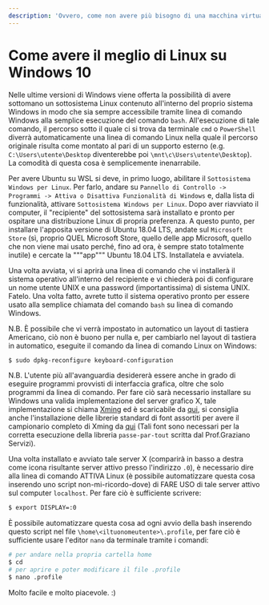```yaml
---
description: 'Ovvero, come non avere più bisogno di una macchina virtuale'
---
```


# Come avere il meglio di Linux su Windows 10

Nelle ultime versioni di Windows viene offerta la possibilità di avere sottomano un sottosistema Linux contenuto all'interno del proprio sistema Windows in modo che sia sempre accessibile tramite linea di comando Windows alla semplice esecuzione del comando `bash`. All'esecuzione di tale comando, il percorso sotto il quale ci si trova da terminale `cmd` o `PowerShell` diverrà automaticamente una linea di comando Linux nella quale il percorso originale risulta come montato al pari di un supporto esterno \(e.g. `C:\Users\utente\Desktop` diventerebbe poi `\mnt\c\Users\utente\Desktop`\). La comodità di questa cosa è semplicemente inenarrabile.

Per avere Ubuntu su WSL si deve, in primo luogo, abilitare il `Sottosistema Windows per Linux`. Per farlo, andare su `Pannello di Controllo -> Programmi -> Attiva o Disattiva Funzionalità di Windows` e, dalla lista di funzionalità, attivare `Sottosistema Windows per Linux`. Dopo aver riavviato il computer, il "recipiente" del sottosistema sarà installato e pronto per ospitare una distribuzione Linux di propria preferenza. A questo punto, per installare l'apposita versione di Ubuntu 18.04 LTS, andate sul `Microsoft Store` \(sì, proprio QUEL Microsoft Store, quello delle app Microsoft, quello che non viene mai usato perché, fino ad ora, è sempre stato totalmente inutile\) e cercate la """app""" Ubuntu 18.04 LTS. Installatela e avviatela.

Una volta avviata, vi si aprirà una linea di comando che vi installerà il sistema operativo all'interno del recipiente e vi chiederà poi di configurare un nome utente UNIX e una password \(importantissima\) di sistema UNIX. Fatelo. Una volta fatto, avrete tutto il sistema operativo pronto per essere usato alla semplice chiamata del comando `bash` su linea di comando Windows.

N.B. È possibile che vi verrà impostato in automatico un layout di tastiera Americano, ciò non è buono per nulla e, per cambiarlo nel layout di tastiera in automatico, eseguite il comando da linea di comando Linux on Windows:

```bash
$ sudo dpkg-reconfigure keyboard-configuration
```

N.B. L'utente più all'avanguardia desidererà essere anche in grado di eseguire programmi provvisti di interfaccia grafica, oltre che solo programmi da linea di comando. Per fare ciò sarà necessario installare su Windows una valida implementazione del server grafico X, tale implementazione si chiama [Xming](http://www.straightrunning.com/XmingNotes/) ed è scaricabile da [qui](https://sourceforge.net/projects/xming/files/Xming/6.9.0.31/Xming-6-9-0-31-setup.exe/download), si consiglia anche l'installazione delle librerie standard di font assortiti per avere il campionario completo di Xming da [qui](https://sourceforge.net/projects/xming/files/Xming-fonts/7.7.0.10/Xming-fonts-7-7-0-10-setup.exe/download) \(Tali font sono necessari per la corretta esecuzione della libreria `passe-par-tout` scritta dal Prof.Graziano Servizi\).

Una volta installato e avviato tale server X \(comparirà in basso a destra come icona risultante server attivo presso l'indirizzo `.0`\), è necessario dire alla linea di comando ATTIVA Linux \(è possibile automatizzare questa cosa inserendo uno script non-mi-ricordo-dove\) di FARE USO di tale server attivo sul computer `localhost`. Per fare ciò è sufficiente scrivere:

```bash
$ export DISPLAY=:0
```

È possibile automatizzare questa cosa ad ogni avvio della bash inserendo questo script nel file `\home\<iltuonomeutente>\.profile`, per fare ciò è sufficiente usare l'editor `nano` da terminale tramite i comandi:

```bash
# per andare nella propria cartella home
$ cd
# per aprire e poter modificare il file .profile
$ nano .profile
```

Molto facile e molto piacevole. :\)

